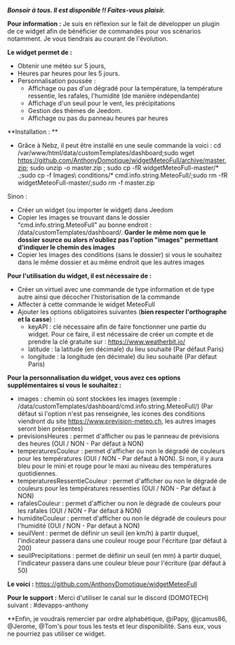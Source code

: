 ***Bonsoir à tous. Il est disponible !! Faites-vous plaisir.***

**Pour information :**
Je suis en réflexion sur le fait de développer un plugin de ce widget afin de bénéficier de commandes pour vos scénarios notamment. Je vous tiendrais au courant de l'évolution.

**Le widget permet de :**
- Obtenir une météo sur 5 jours, 
- Heures par heures pour les 5 jours. 
- Personnalisation poussée :
   + Affichage ou pas d'un dégradé pour la température, la température ressentie, les rafales, l'humidité (de manière indépendante)
   + Affichage d'un seuil pour le vent, les précipitations 
   + Gestion des thèmes de Jeedom.
   + Affichage ou pas du panneau heures par heures

**Installation : **
+ Grâce à Nebz, il peut être installé en une seule commande la voici : 
cd /var/www/html/data/customTemplates/dashboard;sudo wget https://github.com/AnthonyDomotique/widgetMeteoFull/archive/master.zip; sudo unzip -o master.zip ; sudo cp -fR widgetMeteoFull-master/* .;sudo cp -f Images\ conditions/* cmd.info.string.MeteoFull/;sudo rm -fR widgetMeteoFull-master/;sudo rm -f master.zip

Sinon :
- Créer un widget (ou importer le widget) dans Jeedom
- Copier les images se trouvant dans le dossier "cmd.info.string.MeteoFull" au bonne endroit : /data/customTemplates/dashboard/. **Garder le même nom que le dossier source ou alors n'oubliez pas l'option "images" permettant d'indiquer le chemin des images**
- Copier les images des conditions (sans le dossier) si vous le souhaitez dans le même dossier et au même endroit que les autres images

**Pour l'utilisation du widget, il est nécessaire de :**
- Créer un virtuel avec une commande de type information et de type autre ainsi que décocher l'historisation de la commande
- Affecter à cette commande le widget MeteoFull
- Ajouter les options obligatoires suivantes (**bien respecter l'orthographe et la casse**) :
   + keyAPI : clé nécessaire afin de faire fonctionner une partie du widget. Pour ce faire, il est nécessaire de créer un compte et de prendre la clé gratuite sur : https://www.weatherbit.io/
   + latitude : la latitude (en décimale) du lieu souhaité (Par défaut Paris)
   + longitude : la longitude (en décimale) du lieu souhaité  (Par défaut Paris)

**Pour la personnalisation du widget, vous avez ces options supplémentaires si vous le souhaitez :** 
   + images : chemin où sont stockées les images (exemple : /data/customTemplates/dashboard/cmd.info.string.MeteoFull/) (Par défaut si l'option n'est pas renseignée, les icones des conditions viendront du site https://www.prevision-meteo.ch, les autres images seront bien présentes)
   + previsionsHeures : permet d'afficher ou pas le panneau de prévisions des heures (OUI / NON - Par défaut à NON)
   + temperaturesCouleur : permet d'afficher ou non le dégradé de couleurs pour les températures (OUI / NON - Par défaut à NON). Si non, il y aura bleu pour le mini et rouge pour le maxi au niveau des températures quotidiennes.
   + temperaturesRessentieCouleur : permet d'afficher ou non le dégradé de couleurs pour les températures ressenties (OUI / NON - Par défaut à NON)
   + rafalesCouleur : permet d'afficher ou non le dégradé de couleurs pour les rafales (OUI / NON - Par défaut à NON)
   + humiditeCouleur : permet d'afficher ou non le dégradé de couleurs pour l'humidité (OUI / NON - Par défaut à NON)
   + seuilVent : permet de définir un seuil (en km/h) à partir duquel, l'indicateur passera dans une couleur rouge pour l'écriture (par défaut à 200)
   + seuilPrecipitations : permet de définir un seuil (en mm) à partir duquel, l'indicateur passera dans une couleur bleue pour l'écriture (par défaut à 50)

**Le voici :**
https://github.com/AnthonyDomotique/widgetMeteoFull

**Pour le support :**
Merci d'utiliser le canal sur le discord (DOMOTECH) suivant : #devapps-anthony

**Enfin, je voudrais remercier par ordre alphabétique, @iPapy, @jcamus86, @Jerome, @Tom's pour tous les tests et leur disponibilité. Sans eux, vous ne pourriez pas utiliser ce widget.
